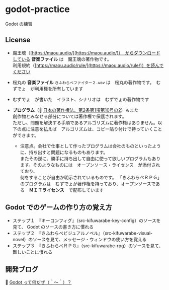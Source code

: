 # godot-practice

Godot の練習

## License

* 魔王魂（[https://maou.audio/](https://maou.audio/)）　からダウンロードしている **音楽ファイル** は　魔王魂の著作物です。  
利用規約（[https://maou.audio/rule/](https://maou.audio/rule/)）を読んでください

* 桜丸の **音楽ファイル** `きふわらべファイター２.wav` は　桜丸の著作物です。　むずでょ　が利用権を所有しています  

* むずでょ　が書いた　イラスト、シナリオは　むずでょの著作物です

* **プログラム**（📖 [日本の著作権法、第2条第1項第10号の2](https://elaws.e-gov.go.jp/document?lawid=345AC0000000048)）もまた  
  創作物とみなせる部分については著作権で保護されます。  
  ただし、問題を解決する手順であるアルゴリズムに著作権はありません。以下の点に注意を払えば　アルゴリズムは、コピー貼り付けで持っていくことができます。
  * 注意点。会社で仕事として作ったプログラムは会社のものといったように、持ち出すと問題になるものもあります。  
    またその逆に、勝手に持ち出して自由に使って欲しいプログラムもあります。そのようなものには　オープンソース・ライセンス　が添付されており、  
    何をすることが自由か明示されているものです。
    「きふわらべＲＰＧ」のプログラムは　むずでょが著作権を持っており、オープンソースである　**ＭＩＴライセンス**　で配布しています

## Godot でのゲームの作り方の覚え方

* ステップ１　『キーコンフィグ』（src-kifuwarabe-key-config）のソースを見て、 Godot のソースの書き方に慣れる
* ステップ２　『きふわらべビジュアルノベル』（src-kifuwarabe-visual-novel）のソースを見て、メッセージ・ウィンドウの使い方を覚える
* ステップ３　『きふわらべＲＰＧ』（src-kifuwarabe-rpg）のソースを見て、難しいことに慣れる

## 開発ブログ

📖 [Godot って何だぜ（＾～＾）？](https://crieit.net/posts/Godot-65115761b6a17)  
